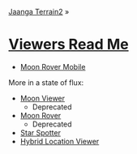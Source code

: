 [Jaanga Terrain2]( http://jaanga.github.io/terrain-r2/index.html ) &raquo;

[Viewers Read Me]( ./index.html )
===

* [Moon Rover Mobile]( http://jaanga.github.io/terrain-r2/viewers/moon-rover-mobile/ )

More in a state of flux:

* [Moon Viewer]( http://jaanga.github.io/terrain-r2/viewers/moon-viewer/ )  
	* Deprecated
* [Moon Rover]( http://jaanga.github.io/terrain-r2/viewers/moon-rover/ )
	* Deprecated
* [Star Spotter]( http://jaanga.github.io/terrain-r2/viewers/star-spotter/ ) 
* [Hybrid Location Viewer]( http://jaanga.github.io/terrain-r2/viewers/hybrid-location-viewer/ )